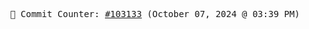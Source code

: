 <p align="center">
    <samp>
        📮 Commit Counter: <a href="https://github.com/Javascript-void0/Javascript-void0/commits/main">#103133</a> (October 07, 2024 @ 03:39 PM)
    </samp>
</p>
